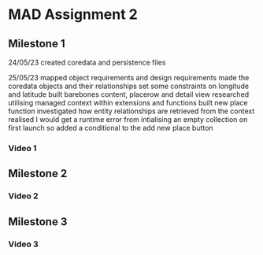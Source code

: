 # MAD Assignment 2


## Milestone 1

24/05/23 
created coredata and persistence files

25/05/23 
mapped object requirements and design requirements
made the coredata objects and their relationships set some constraints on longitude and latitude
built barebones content, placerow and detail view 
researched utilising managed context within extensions and functions
built new place function
investigated how entity relationships are retrieved from the context
realised I would get a runtime error from intialising an empty collection on first launch so added a conditional to the add new place button

### Video 1

## Milestone 2

### Video 2



## Milestone 3

### Video 3
